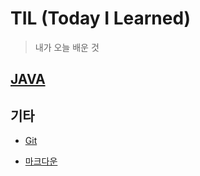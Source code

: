 # TIL (Today I Learned)

>  내가 오늘 배운 것



## [JAVA](./java)



## 기타

* [Git](./git)

* [마크다운](./markdown.md)

  

